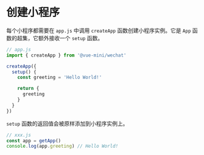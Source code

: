 # 创建小程序

每个小程序都需要在 `app.js` 中调用 `createApp` 函数创建小程序实例。它是 `App` 函数的超集，它额外接收一个 `setup` 函数。

```js
// app.js
import { createApp } from '@vue-mini/wechat'

createApp({
  setup() {
    const greeting = 'Hello World!'

    return {
      greeting
    }
  }
})
```

`setup` 函数的返回值会被原样添加到小程序实例上。

```js
// xxx.js
const app = getApp()
console.log(app.greeting) // Hello World!
```
